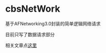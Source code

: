 # cbsNetWork

基于AFNetworking3.0封装的简单逻辑网络请求

目前只写了数据请求部分

相关文章点[这里](http://cbsfly.github.io/ios/network)
